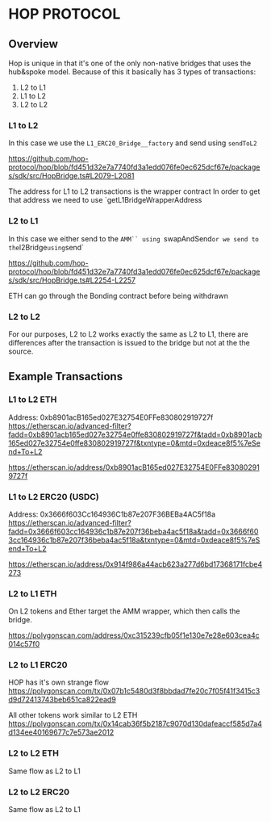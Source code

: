 # HOP PROTOCOL

## Overview
Hop is unique in that it's one of the only non-native bridges that uses the hub&spoke model. Because of this it basically has 3 types of transactions:
1. L2 to L1
1. L1 to L2
1. L2 to L2


### L1 to L2

In this case we use the `L1_ERC20_Bridge__factory`
and send using `sendToL2`

https://github.com/hop-protocol/hop/blob/fd451d32e7a7740fd3a1edd076fe0ec625dcf67e/packages/sdk/src/HopBridge.ts#L2079-L2081

The address for L1 to L2 transactions is the wrapper contract
In order to get that address we need to use
`getL1BridgeWrapperAddress

### L2 to L1
In this case we either send to the `AMM`` using `swapAndSend`
or we send to the `l2Bridge` using `send`

https://github.com/hop-protocol/hop/blob/fd451d32e7a7740fd3a1edd076fe0ec625dcf67e/packages/sdk/src/HopBridge.ts#L2254-L2257

ETH can go through the Bonding contract before being withdrawn

### L2 to L2
For our purposes, L2 to L2 works exactly the same as L2 to L1, there are differences
after the transaction is issued to the bridge but not at the the source.


## Example Transactions


### L1 to L2 ETH
Address: 0xb8901acB165ed027E32754E0FFe830802919727f 
https://etherscan.io/advanced-filter?fadd=0xb8901acb165ed027e32754e0ffe830802919727f&tadd=0xb8901acb165ed027e32754e0ffe830802919727f&txntype=0&mtd=0xdeace8f5%7eSend+To+L2

https://etherscan.io/address/0xb8901acB165ed027E32754E0FFe830802919727f

### L1 to L2 ERC20 (USDC)
Address: 0x3666f603Cc164936C1b87e207F36BEBa4AC5f18a 
https://etherscan.io/advanced-filter?fadd=0x3666f603cc164936c1b87e207f36beba4ac5f18a&tadd=0x3666f603cc164936c1b87e207f36beba4ac5f18a&txntype=0&mtd=0xdeace8f5%7eSend+To+L2


https://etherscan.io/address/0x914f986a44acb623a277d6bd17368171fcbe4273

### L2 to L1 ETH
On L2 tokens and Ether target the AMM wrapper, which then calls the bridge.

https://polygonscan.com/address/0xc315239cfb05f1e130e7e28e603cea4c014c57f0

### L2 to L1 ERC20

HOP has it's own strange flow
https://polygonscan.com/tx/0x07b1c5480d3f8bbdad7fe20c7f05f41f3415c3d9d72413743beb651ca822ead9

All other tokens work similar to L2 ETH
https://polygonscan.com/tx/0x14cab36f5b2187c9070d130dafeaccf585d7a4d134ee40169677c7e573ae2012


### L2 to L2 ETH
Same flow as L2 to L1
### L2 to L2 ERC20
Same flow as L2 to L1
